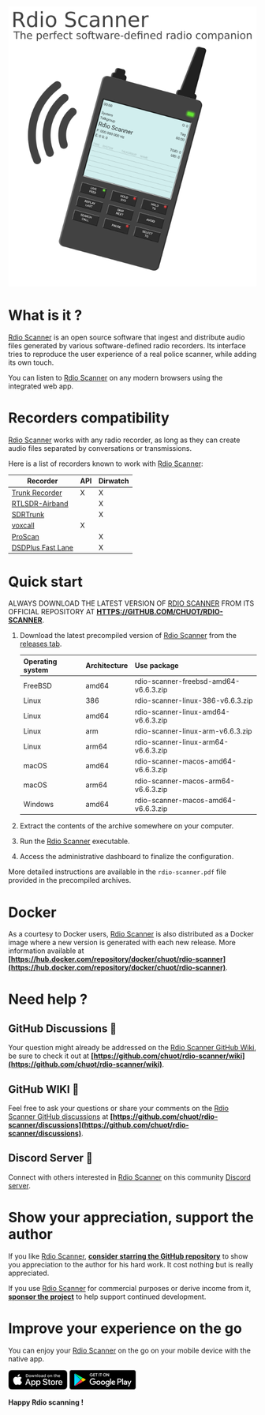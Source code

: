 ![Rdio Scanner](./docs/images/rdio-scanner.png?raw=true)

# What is it ?

[Rdio Scanner](https://github.com/chuot/rdio-scanner) is an open source software that ingest and distribute audio files generated by various software-defined radio recorders. Its interface tries to reproduce the user experience of a real police scanner, while adding its own touch.

You can listen to [Rdio Scanner](https://github.com/chuot/rdio-scanner) on any modern browsers using the integrated web app.

# Recorders compatibility

[Rdio Scanner](https://github.com/chuot/rdio-scanner) works with any radio recorder, as long as they can create audio files separated by conversations or transmissions.

Here is a list of recorders known to work with [Rdio Scanner](https://github.com/chuot/rdio-scanner):

| Recorder                                                       | API | Dirwatch |
| -------------------------------------------------------------- | --- | -------- |
| [Trunk Recorder](https://github.com/robotastic/trunk-recorder) | X   | X        |
| [RTLSDR-Airband](https://github.com/szpajder/RTLSDR-Airband)   |     | X        |
| [SDRTrunk](https://github.com/DSheirer/sdrtrunk)               |     | X        |
| [voxcall](https://github.com/aaknitt/voxcall)                  | X   |          |
| [ProScan](https://www.proscan.org/)                            |     | X        |
| [DSDPlus Fast Lane](https://https://www.dsdplus.com/)          |     | X        |

# Quick start

ALWAYS DOWNLOAD THE LATEST VERSION OF [RDIO SCANNER](https://github.com/chuot/rdio-scanner) FROM ITS OFFICIAL REPOSITORY AT **[HTTPS://GITHUB.COM/CHUOT/RDIO-SCANNER](https://github.com/chuot/rdio-scanner)**.

1. Download the latest precompiled version of [Rdio Scanner](https://github.com/chuot/rdio-scanner) from the [releases tab](https://github.com/chuot/rdio-scanner/releases).

   | Operating system | Architecture | Use package                           |
   | -----------------| ------------ | ------------------------------------- |
   | FreeBSD          | amd64        | rdio-scanner-freebsd-amd64-v6.6.3.zip |
   | Linux            | 386          | rdio-scanner-linux-386-v6.6.3.zip     |
   | Linux            | amd64        | rdio-scanner-linux-amd64-v6.6.3.zip   |
   | Linux            | arm          | rdio-scanner-linux-arm-v6.6.3.zip     |
   | Linux            | arm64        | rdio-scanner-linux-arm64-v6.6.3.zip   |
   | macOS            | amd64        | rdio-scanner-macos-amd64-v6.6.3.zip   |
   | macOS            | arm64        | rdio-scanner-macos-arm64-v6.6.3.zip   |
   | Windows          | amd64        | rdio-scanner-macos-amd64-v6.6.3.zip   |

2. Extract the contents of the archive somewhere on your computer.
3. Run the [Rdio Scanner](https://github.com/chuot/rdio-scanner) executable.
4. Access the administrative dashboard to finalize the configuration.

More detailed instructions are available in the `rdio-scanner.pdf` file provided in the precompiled archives.

# Docker

As a courtesy to Docker users, [Rdio Scanner](https://github.com/chuot/rdio-scanner) is also distributed as a Docker image where a new version is generated with each new release. More information available at **[https://hub.docker.com/repository/docker/chuot/rdio-scanner](https://hub.docker.com/repository/docker/chuot/rdio-scanner)**.

# Need help ?

## GitHub Discussions 💭

Your question might already be addressed on the [Rdio Scanner GitHub Wiki](https://github.com/chuot/rdio-scanner/wiki), be sure to check it out at **[https://github.com/chuot/rdio-scanner/wiki](https://github.com/chuot/rdio-scanner/wiki)**.

## GitHub WIKI 📖

Feel free to ask your questions or share your comments on the [Rdio Scanner GitHub discussions](https://github.com/chuot/rdio-scanner/discussions) at **[https://github.com/chuot/rdio-scanner/discussions](https://github.com/chuot/rdio-scanner/discussions)**.

## Discord Server 💬

Connect with others interested in [Rdio Scanner](https://github.com/chuot/rdio-scanner) on this community [Discord server](https://discord.com/invite/pebyc3Sj2x).

# Show your appreciation, support the author

If you like [Rdio Scanner](https://github.com/chuot/rdio-scanner), **[consider starring the GitHub repository](https://github.com/chuot/rdio-scanner/stargazers)** to show you appreciation to the author for his hard work. It cost nothing but is really appreciated.

If you use [Rdio Scanner](https://github.com/chuot/rdio-scanner) for commercial purposes or derive income from it, **[sponsor the project](https://github.com/sponsors/chuot)** to help support continued development.

# Improve your experience on the go

You can enjoy your [Rdio Scanner](https://github.com/chuot/rdio-scanner) on the go on your mobile device with the native app.

[![Available on the App Store](./docs/images/app-store-badge.png?raw=true)](https://apps.apple.com/us/app/rdio-scanner/id1563065667#?platform=iphone)
[![Get it on Google Play](./docs/images/google-play-badge.png?raw=true)](https://play.google.com/store/apps/details?id=solutions.saubeo.rdioScanner)

**Happy Rdio scanning !**